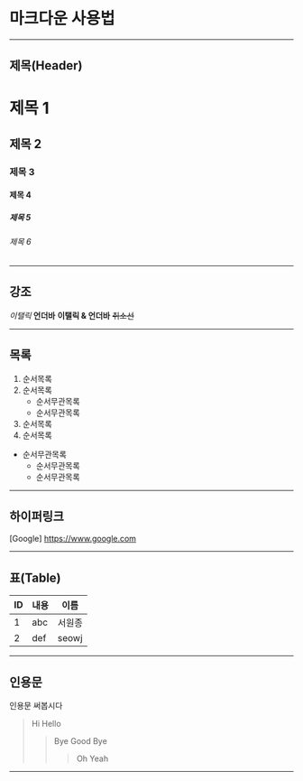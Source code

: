 # 마크다운 사용법

---

## 제목(Header)

# 제목 1
## 제목 2
### 제목 3
#### 제목 4
##### 제목 5
###### 제목 6

---

## 강조

_이탤릭_
__언더바__
**__이탤릭 & 언더바__**
~~취소선~~

---

## 목록

1. 순서목록
2. 순서목록
    - 순서무관목록
    - 순서무관목록
3. 순서목록
4. 순서목록

- 순서무관목록
    - 순서무관목록
    - 순서무관목록

---

## 하이퍼링크

[Google] <https://www.google.com>

---

## 표(Table)

| ID | 내용 | 이름 |
|---|---|---|
| 1 | abc | 서원종 |
| 2 | def | seowj |

---

## 인용문

인용문 써봅시다

> Hi
> Hello
>> Bye
>> Good Bye
>>> Oh Yeah

---

